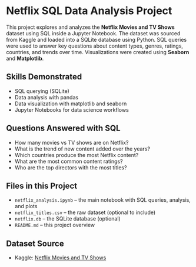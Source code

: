 # Netflix SQL Data Analysis Project

This project explores and analyzes the **Netflix Movies and TV Shows** dataset using SQL inside a Jupyter Notebook. The dataset was sourced from Kaggle and loaded into a SQLite database using Python. SQL queries were used to answer key questions about content types, genres, ratings, countries, and trends over time. Visualizations were created using **Seaborn** and **Matplotlib**.

## Skills Demonstrated

- SQL querying (SQLite)
- Data analysis with pandas
- Data visualization with matplotlib and seaborn
- Jupyter Notebooks for data science workflows

## Questions Answered with SQL

- How many movies vs TV shows are on Netflix?
- What is the trend of new content added over the years?
- Which countries produce the most Netflix content?
- What are the most common content ratings?
- Who are the top directors with the most titles?

## Files in this Project

- `netflix_analysis.ipynb` – the main notebook with SQL queries, analysis, and plots
- `netflix_titles.csv` – the raw dataset (optional to include)
- `netflix.db` – the SQLite database (optional)
- `README.md` – this project overview

## Dataset Source

- Kaggle: [Netflix Movies and TV Shows](https://www.kaggle.com/shivamb/netflix-shows)

